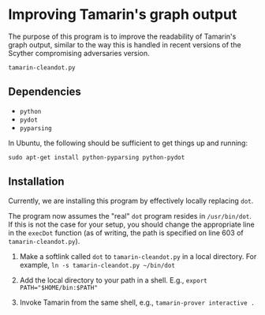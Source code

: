 Improving Tamarin's graph output
================================

The purpose of this program is to improve the readability of Tamarin's
graph output, similar to the way this is handled in recent versions of
the Scyther compromising adversaries version.

`tamarin-cleandot.py` 

Dependencies
------------

* `python`
* `pydot`
* `pyparsing`

In Ubuntu, the following should be sufficient to get things up and
running:

	sudo apt-get install python-pyparsing python-pydot

Installation
------------

Currently, we are installing this program by effectively locally
replacing `dot`.

The program now assumes the "real" `dot` program resides in
`/usr/bin/dot`. If this is not the case for your setup, you should
change the appropriate line in the `execDot` function (as of writing,
the path is specified on line 603 of `tamarin-cleandot.py`).

 1. Make a softlink called `dot` to `tamarin-cleandot.py` in a local
    directory.
    For example, 
    `ln -s tamarin-cleandot.py ~/bin/dot`

 2. Add the local directory to your path in a shell. E.g.,
    `export PATH="$HOME/bin:$PATH"`

 3. Invoke Tamarin from the same shell, e.g.,
    `tamarin-prover interactive .`






